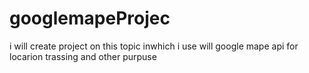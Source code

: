 # googlemapeProjec
i will create project on this topic inwhich i use will google mape api for locarion trassing and other purpuse 
